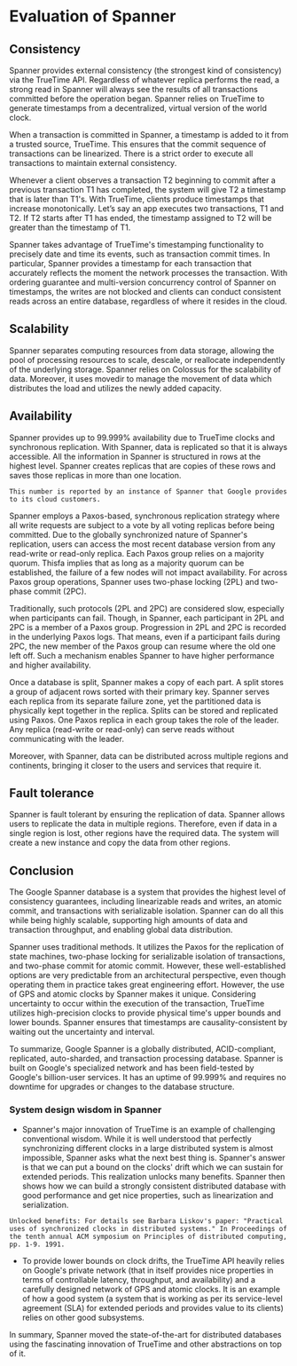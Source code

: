 # Evaluation of Spanner
## Consistency
Spanner provides external consistency (the strongest kind of consistency) via the TrueTime API. Regardless of whatever replica performs the read, a strong read in Spanner will always see the results of all transactions committed before the operation began. Spanner relies on TrueTime to generate timestamps from a decentralized, virtual version of the world clock.

When a transaction is committed in Spanner, a timestamp is added to it from a trusted source, TrueTime. This ensures that the commit sequence of transactions can be linearized. There is a strict order to execute all transactions to maintain external consistency.

Whenever a client observes a transaction T2 beginning to commit after a previous transaction T1 has completed, the system will give T2 a timestamp that is later than T1's. With TrueTime, clients produce timestamps that increase monotonically. Let’s say an app executes two transactions, T1 and T2. If T2 starts after T1 has ended, the timestamp assigned to T2 will be greater than the timestamp of T1.

Spanner takes advantage of TrueTime's timestamping functionality to precisely date and time its events, such as transaction commit times. In particular, Spanner provides a timestamp for each transaction that accurately reflects the moment the network processes the transaction. With ordering guarantee and multi-version concurrency control of Spanner on timestamps, the writes are not blocked and clients can conduct consistent reads across an entire database, regardless of where it resides in the cloud.

## Scalability
Spanner separates computing resources from data storage, allowing the pool of processing resources to scale, descale, or reallocate independently of the underlying storage. Spanner relies on Colossus for the scalability of data. Moreover, it uses movedir to manage the movement of data which distributes the load and utilizes the newly added capacity.

## Availability
Spanner provides up to 99.999% availability due to TrueTime clocks and synchronous replication. With Spanner, data is replicated so that it is always accessible. All the information in Spanner is structured in rows at the highest level. Spanner creates replicas that are copies of these rows and saves those replicas in more than one location.

```
This number is reported by an instance of Spanner that Google provides to its cloud customers.
```

Spanner employs a Paxos-based, synchronous replication strategy where all write requests are subject to a vote by all voting replicas before being committed. Due to the globally synchronized nature of Spanner's replication, users can access the most recent database version from any read-write or read-only replica. Each Paxos group relies on a majority quorum. Thisfa implies that as long as a majority quorum can be established, the failure of a few nodes will not impact availability. For across Paxos group operations, Spanner uses two-phase locking (2PL) and two-phase commit (2PC).

Traditionally, such protocols (2PL and 2PC) are considered slow, especially when participants can fail. Though, in Spanner, each participant in 2PL and 2PC is a member of a Paxos group. Progression in 2PL and 2PC is recorded in the underlying Paxos logs. That means, even if a participant fails during 2PC, the new member of the Paxos group can resume where the old one left off. Such a mechanism enables Spanner to have higher performance and higher availability.

Once a database is split, Spanner makes a copy of each part. A split stores a group of adjacent rows sorted with their primary key. Spanner serves each replica from its separate failure zone, yet the partitioned data is physically kept together in the replica. Splits can be stored and replicated using Paxos. One Paxos replica in each group takes the role of the leader. Any replica (read-write or read-only) can serve reads without communicating with the leader.

Moreover, with Spanner, data can be distributed across multiple regions and continents, bringing it closer to the users and services that require it.


## Fault tolerance
Spanner is fault tolerant by ensuring the replication of data. Spanner allows users to replicate the data in multiple regions. Therefore, even if data in a single region is lost, other regions have the required data. The system will create a new instance and copy the data from other regions.

## Conclusion
The Google Spanner database is a system that provides the highest level of consistency guarantees, including linearizable reads and writes, an atomic commit, and transactions with serializable isolation. Spanner can do all this while being highly scalable, supporting high amounts of data and transaction throughput, and enabling global data distribution.

Spanner uses traditional methods. It utilizes the Paxos for the replication of state machines, two-phase locking for serializable isolation of transactions, and two-phase commit for atomic commit. However, these well-established options are very predictable from an architectural perspective, even though operating them in practice takes great engineering effort. However, the use of GPS and atomic clocks by Spanner makes it unique. Considering uncertainty to occur within the execution of the transaction, TrueTime utilizes high-precision clocks to provide physical time's upper bounds and lower bounds. Spanner ensures that timestamps are causality-consistent by waiting out the uncertainty and interval.

To summarize, Google Spanner is a globally distributed, ACID-compliant, replicated, auto-sharded, and transaction processing database. Spanner is built on Google's specialized network and has been field-tested by Google's billion-user services. It has an uptime of 99.999% and requires no downtime for upgrades or changes to the database structure.

### System design wisdom in Spanner
- Spanner's major innovation of TrueTime is an example of challenging conventional wisdom. While it is well understood that perfectly synchronizing different clocks in a large distributed system is almost impossible, Spanner asks what the next best thing is. Spanner's answer is that we can put a bound on the clocks' drift which we can sustain for extended periods. This realization unlocks many benefits. Spanner then shows how we can build a strongly consistent distributed database with good performance and get nice properties, such as linearization and serialization.

```
Unlocked benefits: For details see Barbara Liskov's paper: "Practical uses of synchronized clocks in distributed systems." In Proceedings of the tenth annual ACM symposium on Principles of distributed computing, pp. 1-9. 1991.
```

- To provide lower bounds on clock drifts, the TrueTime API heavily relies on Google's private network (that in itself provides nice properties in terms of controllable latency, throughput, and availability) and a carefully designed network of GPS and atomic clocks. It is an example of how a good system (a system that is working as per its service-level agreement (SLA) for extended periods and provides value to its clients) relies on other good subsystems.

In summary, Spanner moved the state-of-the-art for distributed databases using the fascinating innovation of TrueTime and other abstractions on top of it.
